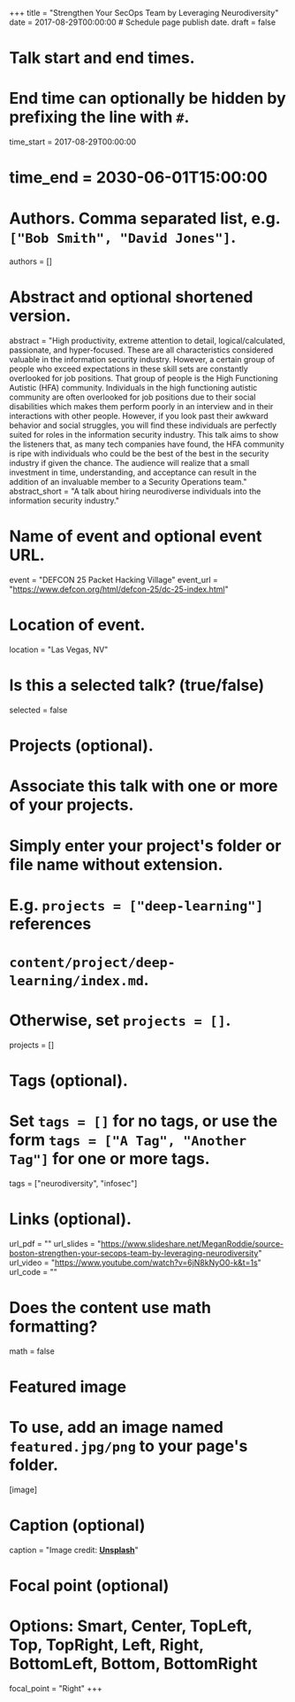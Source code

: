 +++
title = "Strengthen Your SecOps Team by Leveraging Neurodiversity"
date = 2017-08-29T00:00:00 # Schedule page publish date.
draft = false

# Talk start and end times.
#   End time can optionally be hidden by prefixing the line with `#`.
time_start = 2017-08-29T00:00:00
# time_end = 2030-06-01T15:00:00

# Authors. Comma separated list, e.g. `["Bob Smith", "David Jones"]`.
authors = []

# Abstract and optional shortened version.
abstract = "High productivity, extreme attention to detail, logical/calculated, passionate, and hyper-focused. These are all characteristics considered valuable in the information security industry. However, a certain group of people who exceed expectations in these skill sets are constantly overlooked for job positions. That group of people is the High Functioning Autistic (HFA) community. Individuals in the high functioning autistic community are often overlooked for job positions due to their social disabilities which makes them perform poorly in an interview and in their interactions with other people. However, if you look past their awkward behavior and social struggles, you will find these individuals are perfectly suited for roles in the information security industry. This talk aims to show the listeners that, as many tech companies have found, the HFA community is ripe with individuals who could be the best of the best in the security industry if given the chance. The audience will realize that a small investment in time, understanding, and acceptance can result in the addition of an invaluable member to a Security Operations team."
abstract_short = "A talk about hiring neurodiverse individuals into the information security industry."

# Name of event and optional event URL.
event = "DEFCON 25 Packet Hacking Village"
event_url = "https://www.defcon.org/html/defcon-25/dc-25-index.html"

# Location of event.
location = "Las Vegas, NV"

# Is this a selected talk? (true/false)
selected = false

# Projects (optional).
#   Associate this talk with one or more of your projects.
#   Simply enter your project's folder or file name without extension.
#   E.g. `projects = ["deep-learning"]` references
#   `content/project/deep-learning/index.md`.
#   Otherwise, set `projects = []`.
projects = []

# Tags (optional).
#   Set `tags = []` for no tags, or use the form `tags = ["A Tag", "Another Tag"]` for one or more tags.
tags = ["neurodiversity", "infosec"]

# Links (optional).
url_pdf = ""
url_slides = "https://www.slideshare.net/MeganRoddie/source-boston-strengthen-your-secops-team-by-leveraging-neurodiversity"
url_video = "https://www.youtube.com/watch?v=6jN8kNyO0-k&t=1s"
url_code = ""

# Does the content use math formatting?
math = false

# Featured image
# To use, add an image named `featured.jpg/png` to your page's folder.
[image]
  # Caption (optional)
  caption = "Image credit: [**Unsplash**](https://unsplash.com/photos/bzdhc5b3Bxs)"

  # Focal point (optional)
  # Options: Smart, Center, TopLeft, Top, TopRight, Left, Right, BottomLeft, Bottom, BottomRight
  focal_point = "Right"
+++
